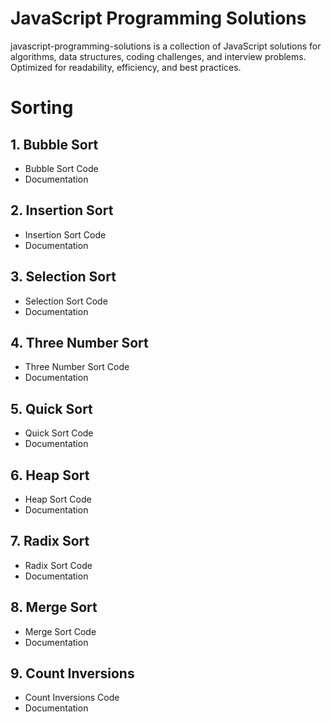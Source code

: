 

# JavaScript Programming Solutions
javascript-programming-solutions is a collection of JavaScript solutions for algorithms, data structures, coding challenges, and interview problems. Optimized for readability, efficiency, and best practices.

# Sorting
## 1. Bubble Sort
- Bubble Sort Code
- Documentation

## 2. Insertion Sort
- Insertion Sort Code
- Documentation

## 3. Selection Sort
- Selection Sort Code
- Documentation

## 4. Three Number Sort
- Three Number Sort Code
- Documentation

## 5. Quick Sort
- Quick Sort Code
- Documentation

## 6. Heap Sort
- Heap Sort Code
- Documentation

## 7. Radix Sort
- Radix Sort Code
- Documentation

## 8. Merge Sort
- Merge Sort Code
- Documentation

## 9. Count Inversions
- Count Inversions Code
- Documentation

